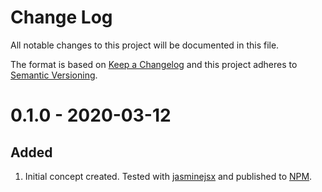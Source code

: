 # Change Log
All notable changes to this project will be documented in this file.
 
The format is based on [Keep a Changelog](http://keepachangelog.com/) and this project adheres to [Semantic Versioning](http://semver.org/).

# 0.1.0 - 2020-03-12

## Added
1. Initial concept created. Tested with [jasminejsx](https://github.com/theasci/jasminejsx) and published to [NPM](https://www.npmjs.com/).
